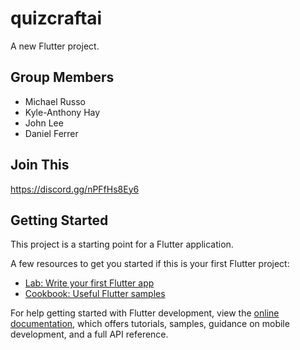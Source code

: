 # quizcraftai

A new Flutter project.

## Group Members

- Michael Russo
- Kyle-Anthony Hay
- John Lee
- Daniel Ferrer

## Join This

https://discord.gg/nPFfHs8Ey6

## Getting Started

This project is a starting point for a Flutter application.

A few resources to get you started if this is your first Flutter project:

- [Lab: Write your first Flutter app](https://docs.flutter.dev/get-started/codelab)
- [Cookbook: Useful Flutter samples](https://docs.flutter.dev/cookbook)

For help getting started with Flutter development, view the
[online documentation](https://docs.flutter.dev/), which offers tutorials,
samples, guidance on mobile development, and a full API reference.
